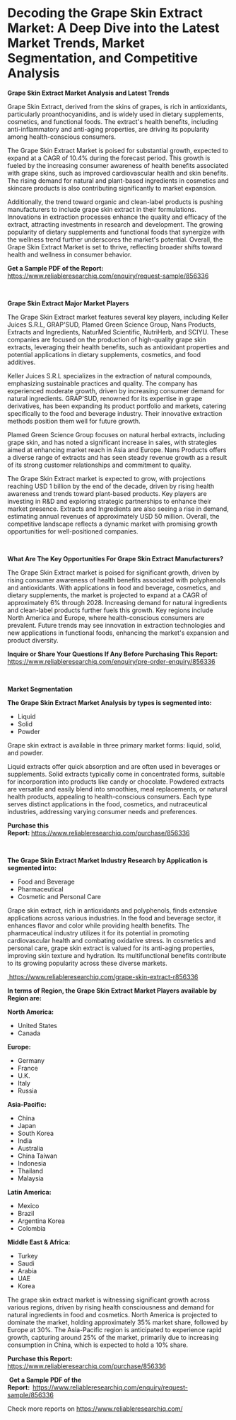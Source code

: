<p><h1>Decoding the Grape Skin Extract Market: A Deep Dive into the Latest Market Trends, Market Segmentation, and Competitive Analysis</h1></p><p><strong>Grape Skin Extract Market Analysis and Latest Trends</strong></p>
<p><p>Grape Skin Extract, derived from the skins of grapes, is rich in antioxidants, particularly proanthocyanidins, and is widely used in dietary supplements, cosmetics, and functional foods. The extract's health benefits, including anti-inflammatory and anti-aging properties, are driving its popularity among health-conscious consumers.</p><p>The Grape Skin Extract Market is poised for substantial growth, expected to expand at a CAGR of 10.4% during the forecast period. This growth is fueled by the increasing consumer awareness of health benefits associated with grape skins, such as improved cardiovascular health and skin benefits. The rising demand for natural and plant-based ingredients in cosmetics and skincare products is also contributing significantly to market expansion.</p><p>Additionally, the trend toward organic and clean-label products is pushing manufacturers to include grape skin extract in their formulations. Innovations in extraction processes enhance the quality and efficacy of the extract, attracting investments in research and development. The growing popularity of dietary supplements and functional foods that synergize with the wellness trend further underscores the market's potential. Overall, the Grape Skin Extract Market is set to thrive, reflecting broader shifts toward health and wellness in consumer behavior.</p></p>
<p><strong>Get a Sample PDF of the Report:&nbsp;</strong> <a href="https://www.reliableresearchiq.com/enquiry/request-sample/856336?utm_campaign=3006&utm_medium=2&utm_source=Github&utm_content=ia&utm_term=31032025&utm_id=grape-skin-extract">https://www.reliableresearchiq.com/enquiry/request-sample/856336</a></p>
<p>&nbsp;</p>
<p><strong>Grape Skin Extract Major Market Players</strong></p>
<p><p>The Grape Skin Extract market features several key players, including Keller Juices S.R.L, GRAP'SUD, Plamed Green Science Group, Nans Products, Extracts and Ingredients, NaturMed Scientific, NutriHerb, and SCIYU. These companies are focused on the production of high-quality grape skin extracts, leveraging their health benefits, such as antioxidant properties and potential applications in dietary supplements, cosmetics, and food additives.</p><p>Keller Juices S.R.L specializes in the extraction of natural compounds, emphasizing sustainable practices and quality. The company has experienced moderate growth, driven by increasing consumer demand for natural ingredients. GRAP'SUD, renowned for its expertise in grape derivatives, has been expanding its product portfolio and markets, catering specifically to the food and beverage industry. Their innovative extraction methods position them well for future growth.</p><p>Plamed Green Science Group focuses on natural herbal extracts, including grape skin, and has noted a significant increase in sales, with strategies aimed at enhancing market reach in Asia and Europe. Nans Products offers a diverse range of extracts and has seen steady revenue growth as a result of its strong customer relationships and commitment to quality.</p><p>The Grape Skin Extract market is expected to grow, with projections reaching USD 1 billion by the end of the decade, driven by rising health awareness and trends toward plant-based products. Key players are investing in R&D and exploring strategic partnerships to enhance their market presence. Extracts and Ingredients are also seeing a rise in demand, estimating annual revenues of approximately USD 50 million. Overall, the competitive landscape reflects a dynamic market with promising growth opportunities for well-positioned companies.</p></p>
<p>&nbsp;</p>
<p><strong>What Are The Key Opportunities For Grape Skin Extract Manufacturers?</strong></p>
<p><p>The Grape Skin Extract market is poised for significant growth, driven by rising consumer awareness of health benefits associated with polyphenols and antioxidants. With applications in food and beverage, cosmetics, and dietary supplements, the market is projected to expand at a CAGR of approximately 6% through 2028. Increasing demand for natural ingredients and clean-label products further fuels this growth. Key regions include North America and Europe, where health-conscious consumers are prevalent. Future trends may see innovation in extraction technologies and new applications in functional foods, enhancing the market's expansion and product diversity.</p></p>
<p><strong>Inquire or Share Your Questions If Any Before Purchasing This Report:</strong> <a href="https://www.reliableresearchiq.com/enquiry/pre-order-enquiry/856336?utm_campaign=3006&utm_medium=2&utm_source=Github&utm_content=ia&utm_term=31032025&utm_id=grape-skin-extract">https://www.reliableresearchiq.com/enquiry/pre-order-enquiry/856336</a></p>
<p>&nbsp;</p>
<p><strong>Market Segmentation</strong></p>
<p><strong>The Grape Skin Extract Market Analysis by types is segmented into:</strong></p>
<p><ul><li>Liquid</li><li>Solid</li><li>Powder</li></ul></p>
<p><p>Grape skin extract is available in three primary market forms: liquid, solid, and powder. </p><p>Liquid extracts offer quick absorption and are often used in beverages or supplements. Solid extracts typically come in concentrated forms, suitable for incorporation into products like candy or chocolate. Powdered extracts are versatile and easily blend into smoothies, meal replacements, or natural health products, appealing to health-conscious consumers. Each type serves distinct applications in the food, cosmetics, and nutraceutical industries, addressing varying consumer needs and preferences.</p></p>
<p><strong>Purchase this Report:&nbsp;</strong><a href="https://www.reliableresearchiq.com/purchase/856336?utm_campaign=3006&utm_medium=2&utm_source=Github&utm_content=ia&utm_term=31032025&utm_id=grape-skin-extract">https://www.reliableresearchiq.com/purchase/856336</a></p>
<p>&nbsp;</p>
<p><strong>The Grape Skin Extract Market Industry Research by Application is segmented into:</strong></p>
<p><ul><li>Food and Beverage</li><li>Pharmaceutical</li><li>Cosmetic and Personal Care</li></ul></p>
<p><p>Grape skin extract, rich in antioxidants and polyphenols, finds extensive applications across various industries. In the food and beverage sector, it enhances flavor and color while providing health benefits. The pharmaceutical industry utilizes it for its potential in promoting cardiovascular health and combating oxidative stress. In cosmetics and personal care, grape skin extract is valued for its anti-aging properties, improving skin texture and hydration. Its multifunctional benefits contribute to its growing popularity across these diverse markets.</p></p>
<p><a href="https://www.reliableresearchiq.com/grape-skin-extract-r856336?utm_campaign=3006&utm_medium=2&utm_source=Github&utm_content=ia&utm_term=31032025&utm_id=grape-skin-extract">&nbsp;https://www.reliableresearchiq.com/grape-skin-extract-r856336</a></p>
<p><strong>In terms of Region, the Grape Skin Extract Market Players available by Region are:</strong></p>
<p>
    <p> <strong> North America: </strong>
        <ul>
            <li>United States</li>
            <li>Canada</li>
        </ul>
        </p> 
    <p> <strong> Europe: </strong>
        <ul>
            <li>Germany</li>
            <li>France</li>
            <li>U.K.</li>
            <li>Italy</li>
            <li>Russia</li>
        </ul>
        </p> 
    <p> <strong> Asia-Pacific: </strong>
        <ul>
            <li>China</li>
            <li>Japan</li>
            <li>South Korea</li>
            <li>India</li>
            <li>Australia</li>
            <li>China Taiwan</li>
            <li>Indonesia</li>
            <li>Thailand</li>
            <li>Malaysia</li>
        </ul>
        </p> 
    <p> <strong> Latin America: </strong>
        <ul>
            <li>Mexico</li>
            <li>Brazil</li>
            <li>Argentina Korea</li>
            <li>Colombia</li>
        </ul>
        </p> 
    <p> <strong> Middle East & Africa: </strong>
        <ul>
            <li>Turkey</li>
            <li>Saudi</li>
            <li>Arabia</li>
            <li>UAE</li>
            <li>Korea</li>
        </ul>
    </p>
    </p>
<p><p>The grape skin extract market is witnessing significant growth across various regions, driven by rising health consciousness and demand for natural ingredients in food and cosmetics. North America is projected to dominate the market, holding approximately 35% market share, followed by Europe at 30%. The Asia-Pacific region is anticipated to experience rapid growth, capturing around 25% of the market, primarily due to increasing consumption in China, which is expected to hold a 10% share.</p></p>
<p><strong>Purchase this Report: </strong><a href="https://www.reliableresearchiq.com/purchase/856336?utm_campaign=3006&utm_medium=2&utm_source=Github&utm_content=ia&utm_term=31032025&utm_id=grape-skin-extract">https://www.reliableresearchiq.com/purchase/856336</a></p>
<p>&nbsp;<strong>Get a Sample PDF of the Report:&nbsp;&nbsp;</strong><a href="https://www.reliableresearchiq.com/enquiry/request-sample/856336?utm_campaign=3006&utm_medium=2&utm_source=Github&utm_content=ia&utm_term=31032025&utm_id=grape-skin-extract">https://www.reliableresearchiq.com/enquiry/request-sample/856336</a></p>
<p><strong></strong></p>
<p>Check more reports on <a href="https://www.reliableresearchiq.com/?utm_campaign=3006&utm_medium=2&utm_source=Github&utm_content=ia&utm_term=31032025&utm_id=grape-skin-extract">https://www.reliableresearchiq.com/</a></p>